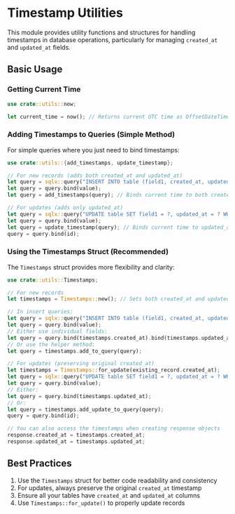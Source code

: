 # Timestamp Utilities

This module provides utility functions and structures for handling timestamps in
database operations, particularly for managing `created_at` and `updated_at`
fields.

## Basic Usage

### Getting Current Time

```rust
use crate::utils::now;

let current_time = now(); // Returns current UTC time as OffsetDateTime
```

### Adding Timestamps to Queries (Simple Method)

For simple queries where you just need to bind timestamps:

```rust
use crate::utils::{add_timestamps, update_timestamp};

// For new records (adds both created_at and updated_at)
let query = sqlx::query("INSERT INTO table (field1, created_at, updated_at) VALUES (?, ?, ?)");
let query = query.bind(value);
let query = add_timestamps(query); // Binds current time to both created_at and updated_at

// For updates (adds only updated_at)
let query = sqlx::query("UPDATE table SET field1 = ?, updated_at = ? WHERE id = ?");
let query = query.bind(value);
let query = update_timestamp(query); // Binds current time to updated_at
query = query.bind(id);
```

### Using the Timestamps Struct (Recommended)

The `Timestamps` struct provides more flexibility and clarity:

```rust
use crate::utils::Timestamps;

// For new records
let timestamps = Timestamps::new(); // Sets both created_at and updated_at to current time

// In insert queries:
let query = sqlx::query("INSERT INTO table (field1, created_at, updated_at) VALUES (?, ?, ?)");
let query = query.bind(value);
// Either use individual fields:
let query = query.bind(timestamps.created_at).bind(timestamps.updated_at);
// Or use the helper method:
let query = timestamps.add_to_query(query);

// For updates (preserving original created_at)
let timestamps = Timestamps::for_update(existing_record.created_at);
let query = sqlx::query("UPDATE table SET field1 = ?, updated_at = ? WHERE id = ?");
let query = query.bind(value);
// Either:
let query = query.bind(timestamps.updated_at);
// Or:
let query = timestamps.add_update_to_query(query);
query = query.bind(id);

// You can also access the timestamps when creating response objects
response.created_at = timestamps.created_at;
response.updated_at = timestamps.updated_at;
```

## Best Practices

1. Use the `Timestamps` struct for better code readability and consistency
2. For updates, always preserve the original `created_at` timestamp
3. Ensure all your tables have `created_at` and `updated_at` columns
4. Use `Timestamps::for_update()` to properly update records

